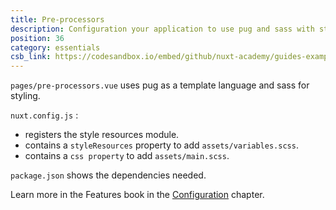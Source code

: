 ```yaml
---
title: Pre-processors
description: Configuration your application to use pug and sass with style resources to easily add variables to all components.
position: 36
category: essentials
csb_link: https://codesandbox.io/embed/github/nuxt-academy/guides-examples/tree/master/03_features/07_configuration_pre-processors
---
```


<example-intro></example-intro>

`pages/pre-processors.vue` uses pug as a template language and sass for styling.

`nuxt.config.js` :

- registers the style resources module.
- contains a `styleResources` property to add `assets/variables.scss`.
- contains a `css property` to add `assets/main.scss`.

`package.json` shows the dependencies needed.

<base-alert type="next">

Learn more in the Features book in the [Configuration](/guides/features/configuration#pre-processors) chapter.

</base-alert>

<code-sandbox :src="csb_link"></code-sandbox>
